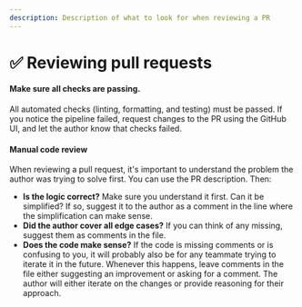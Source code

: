 ```yaml
---
description: Description of what to look for when reviewing a PR
---
```


# ✅ Reviewing pull requests

#### Make sure all checks are passing.

All automated checks (linting, formatting, and testing) must be passed. If you notice the pipeline failed, request changes to the PR using the GitHub UI, and let the author know that checks failed.

#### Manual code review

When reviewing a pull request, it's important to understand the problem the author was trying to solve first. You can use the PR description. Then:

* **Is the logic correct?** Make sure you understand it first. Can it be simplified? If so, suggest it to the author as a comment in the line where the simplification can make sense.
* **Did the author cover all edge cases?** If you can think of any missing, suggest them as comments in the file.
* **Does the code make sense?** If the code is missing comments or is confusing to you, it will probably also be for any teammate trying to iterate it in the future. Whenever this happens, leave comments in the file either suggesting an improvement or asking for a comment. The author will either iterate on the changes or provide reasoning for their approach.
